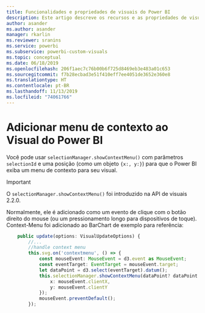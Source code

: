 ```yaml
---
title: Funcionalidades e propriedades de visuais do Power BI
description: Este artigo descreve os recursos e as propriedades de visuais do Power BI.
author: asander
ms.author: asander
manager: rkarlin
ms.reviewer: sranins
ms.service: powerbi
ms.subservice: powerbi-custom-visuals
ms.topic: conceptual
ms.date: 06/18/2019
ms.openlocfilehash: 206f1aec7c76b00b6f725d8469eb3e483a01c653
ms.sourcegitcommit: f7b28ecbad3e51f410eff7ee4051de3652e360e8
ms.translationtype: HT
ms.contentlocale: pt-BR
ms.lasthandoff: 11/13/2019
ms.locfileid: "74061766"
---
```

# <a name="add-context-menu-to-power-bi-visual"></a>Adicionar menu de contexto ao Visual do Power BI

Você pode usar `selectionManager.showContextMenu()` com parâmetros `selectionId` e uma posição (como um objeto `{x:, y:}`) para que o Power BI exiba um menu de contexto para seu visual.

> [!IMPORTANT]
> O `selectionManager.showContextMenu()` foi introduzido na API de visuais 2.2.0.

Normalmente, ele é adicionado como um evento de clique com o botão direito do mouse (ou um pressionamento longo para dispositivos de toque). Context-Menu foi adicionado ao BarChart de exemplo para referência:

```typescript
    public update(options: VisualUpdateOptions) {
        //...
        //handle context menu
        this.svg.on('contextmenu', () => {
            const mouseEvent: MouseEvent = d3.event as MouseEvent;
            const eventTarget: EventTarget = mouseEvent.target;
            let dataPoint = d3.select(eventTarget).datum();
            this.selectionManager.showContextMenu(dataPoint? dataPoint.selectionId : {}, {
                x: mouseEvent.clientX,
                y: mouseEvent.clientY
            });
            mouseEvent.preventDefault();
        });
```
